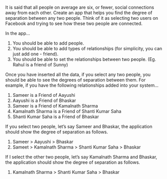 It is said that all people on average are six, or fewer, social connections away from each other. Create an app that helps you find the degree of separation between any two people. Think of it as selecting two users on Facebook and trying to see how these two people are connected.

In the app... 

1. You should be able to add people. 
2. You should be able to add types of relationships (for simplicity, you can just add one - friend). 
3. You should be able to set the relationships between two people. (Eg. Rahul is a friend of Sunny) 

Once you have inserted all the data, if you select any two people, you should be able to see the degrees of separation between them. 
For example, if you have the following relationships added into your system...

1. Sameer is a Friend of Aayushi 
2. Aayushi is a Friend of Bhaskar 
3. Sameer is a Friend of Kamalnath Sharma 
4. Kamalnath Sharma is a Friend of Shanti Kumar Saha 
5. Shanti Kumar Saha is a Friend of Bhaskar 

If you select two people, let’s say Sameer and Bhaskar, the application should show the degree of separation as follows. 

1. Sameer > Aayushi > Bhaskar 
2. Sameet > Kamalnath Sharma > Shanti Kumar Saha > Bhaskar 

If I select the other two people, let’s say Kamalnath Sharma and Bhaskar, the application should show the degree of separation as follows. 
1. Kamalnath Sharma > Shanti Kumar Saha > Bhaskar
